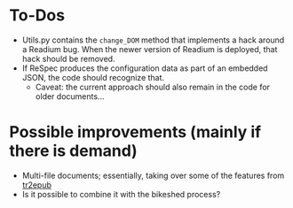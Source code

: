 # To-Dos

* Utils.py contains the `change_DOM` method that implements a hack around a Readium bug. When the newer version of Readium is deployed, that hack should be removed.
* If ReSpec produces the configuration data as part of an embedded JSON, the code should recognize that. 
	* Caveat: the current approach should also remain in the code for older documents... 


# Possible improvements (mainly if there is demand)
* Multi-file documents; essentially, taking over some of the features from [tr2epub](https://github.com/iherman/tr2epub)
* Is it possible to combine it with the bikeshed process?

